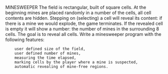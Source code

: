 MINESWEEPER
    The field is rectangular, built of square cells. At the beginning mines are placed randomly in a number of the cells, all cell contents are hidden. Stepping on (selecting) a cell will reveal its content: if there is a mine we would explode, the game terminates. If the revealed cell is empty it will show a number: the number of mines in the surrounding 8 cells. The goal is to reveal all cells. Write a minesweeper program with the following features:

        user defined size of the field,
        user defined number of mines,
        measuring the time elapsed,
        marking cells by the player where a mine is suspected,
        automatic revealing of mine-free regions.